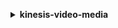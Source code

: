 **<details ><summary style="color:none;">kinesis-video-media</summary><blockquote>**

- **<details><summary style="color:none;"><b><u>get-media</b></u></summary><blockquote>**

  * **<p style="color:none;">--stream-name</p>**
  * **<p style="color:none;">--stream-arn</p>**
  * **<p style="color:none;">--start-selector</p>**
  </br>
  **<p style="color:red;">Description</p>**
  </br>
  ## **Examples**
  ```bash

  ```
  ```json

  ```


- **<details><summary style="color:none;"><b><u>help</b></u></summary><blockquote>**

  * **<p style="color:none;"></p>**
  </br>
  **<p style="color:red;">Description</p>**
  </br>
  ## **Examples**
  ```bash

  ```
  ```json

  ```


</blockquote></details>
</blockquote></details>
</blockquote></details>
